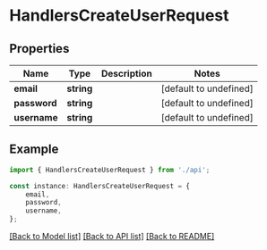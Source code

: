 # HandlersCreateUserRequest


## Properties

Name | Type | Description | Notes
------------ | ------------- | ------------- | -------------
**email** | **string** |  | [default to undefined]
**password** | **string** |  | [default to undefined]
**username** | **string** |  | [default to undefined]

## Example

```typescript
import { HandlersCreateUserRequest } from './api';

const instance: HandlersCreateUserRequest = {
    email,
    password,
    username,
};
```

[[Back to Model list]](../README.md#documentation-for-models) [[Back to API list]](../README.md#documentation-for-api-endpoints) [[Back to README]](../README.md)
